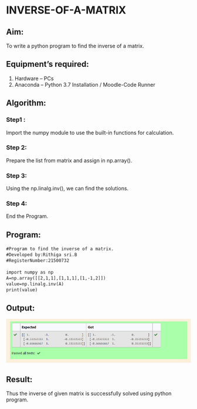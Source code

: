 # INVERSE-OF-A-MATRIX

## Aim:
To write a python program to find the inverse of a matrix.

## Equipment’s required:
1. 	Hardware – PCs
2. 	Anaconda – Python 3.7 Installation / Moodle-Code Runner

## Algorithm:
### Step1 :
Import the numpy module to use the built-in functions for calculation.

### Step 2:
Prepare the list from matrix and assign in np.array().

### Step 3: 
Using the np.linalg.inv(), we can find the solutions.

### Step 4:
End the Program. 

## Program:
```
#Program to find the inverse of a matrix.
#Developed by:Rithiga sri.B
#RegisterNumber:21500732

import numpy as np
A=np.array([[2,1,1],[1,1,1],[1,-1,2]])
value=np.linalg.inv(A)
print(value)
```


## Output:
![OUTPUT](./Output.png)

## Result:
Thus the inverse of given matrix is successfully solved using python program.

